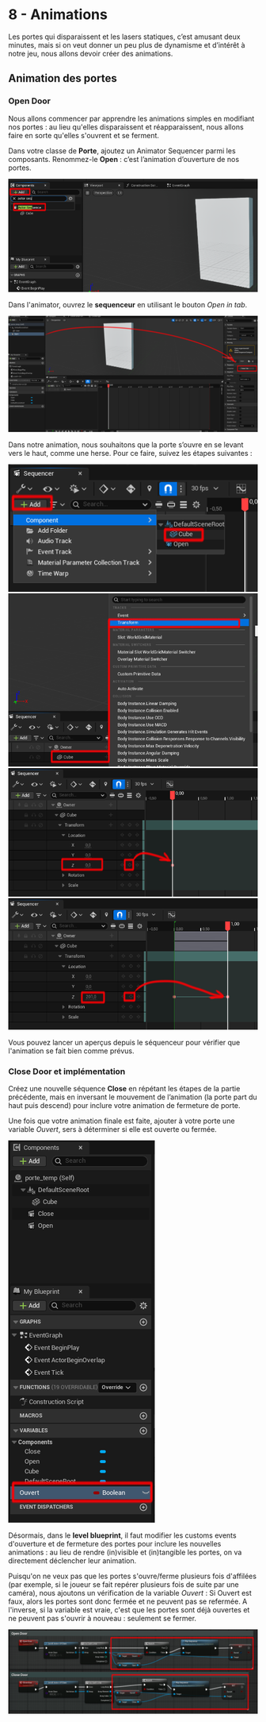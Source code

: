 # 8 - Animations

Les portes qui disparaissent et les lasers statiques, c’est amusant deux minutes, mais si on veut donner un peu plus de dynamisme et d’intérêt à notre jeu, nous allons devoir créer des animations.

## Animation des portes 

### Open Door

Nous allons commencer par apprendre les animations simples en modifiant nos portes : au lieu qu'elles disparaissent et réapparaissent, nous allons faire en sorte qu'elles s'ouvrent et se ferment.

Dans votre classe de **Porte**, ajoutez un Animator Sequencer parmi les composants. Renommez-le **Open** : c’est l’animation d’ouverture de nos portes.

![image 1](https://github.com/g404-code-gaming/Stealthgame/blob/main/image/8_anim_1.png)

Dans l'animator, ouvrez le **sequenceur** en utilisant le bouton *Open in tab*.

![image 2](https://github.com/g404-code-gaming/Stealthgame/blob/main/image/8_anim_2.png)

Dans notre animation, nous souhaitons que la porte s’ouvre en se levant vers le haut, comme une herse. Pour ce faire, suivez les étapes suivantes :

![image 3](https://github.com/g404-code-gaming/Stealthgame/blob/main/image/8_anim_3.png)
![image 4](https://github.com/g404-code-gaming/Stealthgame/blob/main/image/8_anim_4.png)
![image 5](https://github.com/g404-code-gaming/Stealthgame/blob/main/image/8_anim_5.png)
![image 6](https://github.com/g404-code-gaming/Stealthgame/blob/main/image/8_anim_6.png)

Vous pouvez lancer un aperçus depuis le séquenceur pour vérifier que l'animation se fait bien comme prévus. 

### Close Door et implémentation

Créez une nouvelle séquence **Close** en répétant les étapes de la partie précédente, mais en inversant le mouvement de l’animation (la porte part du haut puis descend) pour inclure votre animation de fermeture de porte.

Une fois que votre animation finale est faite, ajouter à votre porte une variable *Ouvert*, sers à déterminer si elle est ouverte ou fermée.

![image 7](https://github.com/g404-code-gaming/Stealthgame/blob/main/image/8_anim_7.png)

Désormais, dans le **level blueprint**, il faut modifier les customs events d'ouverture et de fermeture des portes pour inclure les nouvelles animations : au lieu de rendre (in)visible et (in)tangible les portes, on va directement déclencher leur animation. 

Puisqu'on ne veux pas que les portes s'ouvre/ferme plusieurs fois d'affilées (par exemple, si le joueur se fait repérer plusieurs fois de suite par une caméra), nous ajoutons un vérification de la variable *Ouvert* : Si Ouvert est faux, alors les portes sont donc fermée et ne peuvent pas se refermée. A l'inverse, si la variable est vraie, c'est que les portes sont déjà ouvertes et ne peuvent pas s'ouvrir à nouveau : seulement se fermer.

![image 8](https://github.com/g404-code-gaming/Stealthgame/blob/main/image/8_anim_8.png)

